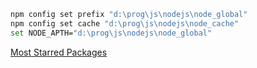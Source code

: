 ```bash
npm config set prefix "d:\prog\js\nodejs\node_global"
npm config set cache "d:\prog\js\nodejs\node_cache"
set NODE_APTH="d:\prog\js\nodejs\node_global"
```

[Most Starred Packages](https://www.npmjs.org/browse/star)
